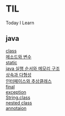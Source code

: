 # TIL
Today I Learn

## java
[class](#https://github.com/ohsuha/TIL/blob/master/java/class.md)<br>
[메소드와 변수](#https://github.com/ohsuha/TIL/blob/master/java/%EB%A9%94%EC%86%8C%EB%93%9C%EC%99%80%20%EB%B3%80%EC%88%98.md) <br>
[static](#https://github.com/ohsuha/TIL/blob/master/java/static.md)<br>
[java 실행 순서와 메모리 구조](#https://github.com/ohsuha/TIL/blob/master/java/java%20%EC%8B%A4%ED%96%89%20%EC%88%9C%EC%84%9C%EC%99%80%20%EB%A9%94%EB%AA%A8%EB%A6%AC%20%EA%B5%AC%EC%A1%B0.md)<br>
[상속과 다형성](#)<br>
[인터페이스와 추상클래스](#)<br>
[final](#)<br>
[exception](#)<br>
[String.class](#)<br>
[nested class](#)<br>
[annotaion](#)<br>
